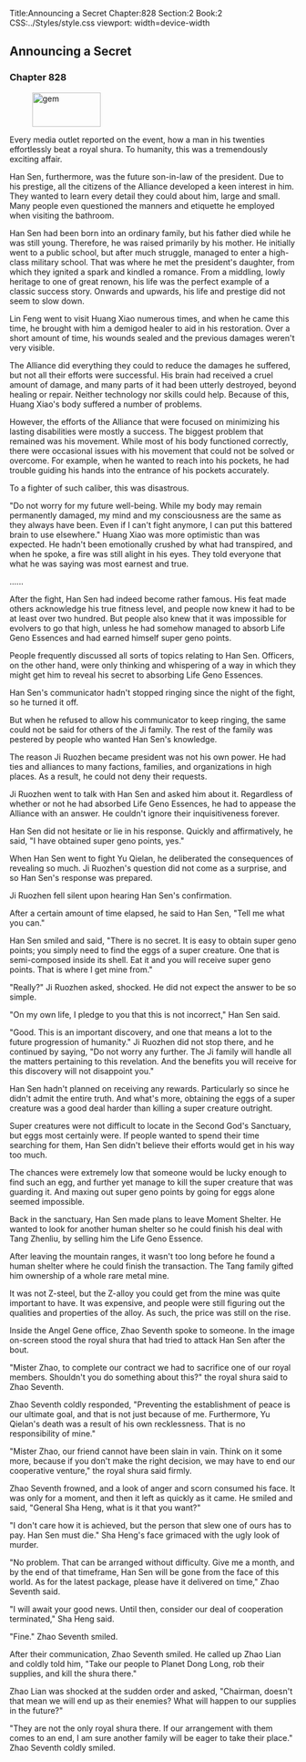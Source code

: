Title:Announcing a Secret 
Chapter:828 
Section:2 
Book:2 
CSS:../Styles/style.css 
viewport: width=device-width
  
## Announcing a Secret
### Chapter 828
  
<figure>
	<img src="../Images/gem.gif" alt="gem" id="gem" width="120" height="60" />
</figure>
  

  
Every media outlet reported on the event, how a man in his twenties effortlessly beat a royal shura. To humanity, this was a tremendously exciting affair.

Han Sen, furthermore, was the future son-in-law of the president. Due to his prestige, all the citizens of the Alliance developed a keen interest in him. They wanted to learn every detail they could about him, large and small. Many people even questioned the manners and etiquette he employed when visiting the bathroom.

Han Sen had been born into an ordinary family, but his father died while he was still young. Therefore, he was raised primarily by his mother. He initially went to a public school, but after much struggle, managed to enter a high-class military school. That was where he met the president's daughter, from which they ignited a spark and kindled a romance. From a middling, lowly heritage to one of great renown, his life was the perfect example of a classic success story. Onwards and upwards, his life and prestige did not seem to slow down.

Lin Feng went to visit Huang Xiao numerous times, and when he came this time, he brought with him a demigod healer to aid in his restoration. Over a short amount of time, his wounds sealed and the previous damages weren't very visible.

The Alliance did everything they could to reduce the damages he suffered, but not all their efforts were successful. His brain had received a cruel amount of damage, and many parts of it had been utterly destroyed, beyond healing or repair. Neither technology nor skills could help. Because of this, Huang Xiao's body suffered a number of problems.

However, the efforts of the Alliance that were focused on minimizing his lasting disabilities were mostly a success. The biggest problem that remained was his movement. While most of his body functioned correctly, there were occasional issues with his movement that could not be solved or overcome. For example, when he wanted to reach into his pockets, he had trouble guiding his hands into the entrance of his pockets accurately.

To a fighter of such caliber, this was disastrous.

"Do not worry for my future well-being. While my body may remain permanently damaged, my mind and my consciousness are the same as they always have been. Even if I can't fight anymore, I can put this battered brain to use elsewhere." Huang Xiao was more optimistic than was expected. He hadn't been emotionally crushed by what had transpired, and when he spoke, a fire was still alight in his eyes. They told everyone that what he was saying was most earnest and true.

…...

After the fight, Han Sen had indeed become rather famous. His feat made others acknowledge his true fitness level, and people now knew it had to be at least over two hundred. But people also knew that it was impossible for evolvers to go that high, unless he had somehow managed to absorb Life Geno Essences and had earned himself super geno points.

People frequently discussed all sorts of topics relating to Han Sen. Officers, on the other hand, were only thinking and whispering of a way in which they might get him to reveal his secret to absorbing Life Geno Essences.

Han Sen's communicator hadn't stopped ringing since the night of the fight, so he turned it off.

But when he refused to allow his communicator to keep ringing, the same could not be said for others of the Ji family. The rest of the family was pestered by people who wanted Han Sen's knowledge.

The reason Ji Ruozhen became president was not his own power. He had ties and alliances to many factions, families, and organizations in high places. As a result, he could not deny their requests.

Ji Ruozhen went to talk with Han Sen and asked him about it. Regardless of whether or not he had absorbed Life Geno Essences, he had to appease the Alliance with an answer. He couldn't ignore their inquisitiveness forever.

Han Sen did not hesitate or lie in his response. Quickly and affirmatively, he said, "I have obtained super geno points, yes."

When Han Sen went to fight Yu Qielan, he deliberated the consequences of revealing so much. Ji Ruozhen's question did not come as a surprise, and so Han Sen's response was prepared.

Ji Ruozhen fell silent upon hearing Han Sen's confirmation.

After a certain amount of time elapsed, he said to Han Sen, "Tell me what you can."

Han Sen smiled and said, "There is no secret. It is easy to obtain super geno points; you simply need to find the eggs of a super creature. One that is semi-composed inside its shell. Eat it and you will receive super geno points. That is where I get mine from."

"Really?" Ji Ruozhen asked, shocked. He did not expect the answer to be so simple.

"On my own life, I pledge to you that this is not incorrect," Han Sen said.

"Good. This is an important discovery, and one that means a lot to the future progression of humanity." Ji Ruozhen did not stop there, and he continued by saying, "Do not worry any further. The Ji family will handle all the matters pertaining to this revelation. And the benefits you will receive for this discovery will not disappoint you."

Han Sen hadn't planned on receiving any rewards. Particularly so since he didn't admit the entire truth. And what's more, obtaining the eggs of a super creature was a good deal harder than killing a super creature outright.

Super creatures were not difficult to locate in the Second God's Sanctuary, but eggs most certainly were. If people wanted to spend their time searching for them, Han Sen didn't believe their efforts would get in his way too much.

The chances were extremely low that someone would be lucky enough to find such an egg, and further yet manage to kill the super creature that was guarding it. And maxing out super geno points by going for eggs alone seemed impossible.

Back in the sanctuary, Han Sen made plans to leave Moment Shelter. He wanted to look for another human shelter so he could finish his deal with Tang Zhenliu, by selling him the Life Geno Essence.

After leaving the mountain ranges, it wasn't too long before he found a human shelter where he could finish the transaction. The Tang family gifted him ownership of a whole rare metal mine.

It was not Z-steel, but the Z-alloy you could get from the mine was quite important to have. It was expensive, and people were still figuring out the qualities and properties of the alloy. As such, the price was still on the rise.

Inside the Angel Gene office, Zhao Seventh spoke to someone. In the image on-screen stood the royal shura that had tried to attack Han Sen after the bout.

"Mister Zhao, to complete our contract we had to sacrifice one of our royal members. Shouldn't you do something about this?" the royal shura said to Zhao Seventh.

Zhao Seventh coldly responded, "Preventing the establishment of peace is our ultimate goal, and that is not just because of me. Furthermore, Yu Qielan's death was a result of his own recklessness. That is no responsibility of mine."

"Mister Zhao, our friend cannot have been slain in vain. Think on it some more, because if you don't make the right decision, we may have to end our cooperative venture," the royal shura said firmly.

Zhao Seventh frowned, and a look of anger and scorn consumed his face. It was only for a moment, and then it left as quickly as it came. He smiled and said, "General Sha Heng, what is it that you want?"

"I don't care how it is achieved, but the person that slew one of ours has to pay. Han Sen must die." Sha Heng's face grimaced with the ugly look of murder.

"No problem. That can be arranged without difficulty. Give me a month, and by the end of that timeframe, Han Sen will be gone from the face of this world. As for the latest package, please have it delivered on time," Zhao Seventh said.

"I will await your good news. Until then, consider our deal of cooperation terminated," Sha Heng said.

"Fine." Zhao Seventh smiled.

After their communication, Zhao Seventh smiled. He called up Zhao Lian and coldly told him, "Take our people to Planet Dong Long, rob their supplies, and kill the shura there."

Zhao Lian was shocked at the sudden order and asked, "Chairman, doesn't that mean we will end up as their enemies? What will happen to our supplies in the future?"

"They are not the only royal shura there. If our arrangement with them comes to an end, I am sure another family will be eager to take their place." Zhao Seventh coldly smiled.